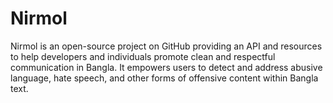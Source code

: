 # Nirmol
Nirmol is an open-source project on GitHub providing an API and resources to help developers and individuals promote clean and respectful communication in Bangla. It empowers users to detect and address abusive language, hate speech, and other forms of offensive content within Bangla text.
